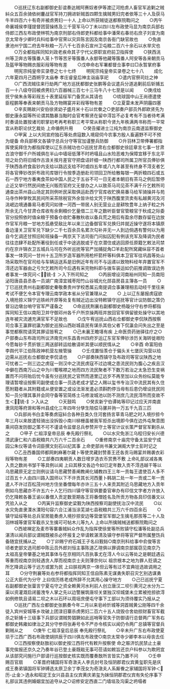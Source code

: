 <!-- { "loadSidebar": true } -->
　　○巡抚辽东右副都御史彭谊奏达贼阿赛奴者伊等渡辽河抢虏人畜官军追剿之贼紏众五百余骑依树鏖战官军持刀拥进斩贼首四颗生擒贼男妇完者依等三十人及获马牛羊四百六十有奇并被虏男妇一十人  上命以所获贼徒送都察院鞫问之
　　○丙午命襄城侯李瑾提督团营操练及三千营军马○丁未以四川左布政使马显为南京兵部右侍郎江西左布政使林鹗为南京刑部右侍郎吏科都给事中潘荣右春坊右庶子刘宣为南京太常寺少卿时兵科给事中官荣以灾异陈言因及南京各衙门缺官故也
　　○免直隶池州宁国二府去年秋粮一万八千七百余石宣州卫屯粮二百六十余石以水旱灾也
　　○万全都指挥同知刘政老疾命其子宁代父原职宣府前卫指挥使
　　○狭西洮州等卫奔古等簇番人笼卜节等苦牙等簇番人永额等他藏等簇番人阿安等各来朝贡马及盔甲等物赐衣服彩叚等物有差
　　○戊申命右军署都督佥事李曰□永暂掌府事
　　明宪宗纯皇帝实录卷之七十七终
　　明宪宗纯皇帝实录卷之七十八
　　成化六年夏四月己酉朔亨太庙奉  孝庄睿皇后神主诣庙享祀
　　○遣内官祭司灶之神
　　○广西流贼往来行劫两广地方巡抚都御史张鹏等会议遣兵分道追剿前后斩捕五百一十八级夺回被虏男妇六百器械三百七十三马牛八十七至是以闻
　　○庚戌给抚宁侯朱永等彩叚五十表里延绥军门备赏从其请也
　　○琉球国中山王尚德遣使臣程鹏等奉表来朝贡马及方物赐宴并彩叚等物有差
　　○立夏雷未发声阴霾四塞
　　○辛亥赐故兴安伯徐贤幼子盛月米十石以优餋之○吏部奏户部员外郎欧贤先为御史康永韶等所论谓其酷暴当黜时会官考察贤在留中淂旨不必复考有不当者待考满时奏请处置按诸司职掌初考再考称职三考平常从称职今贤九年秩满两书称而一平常宜从称职论伏乞裁处  上命循例升用
　　○癸丑擢进士江纯为南京云南道监察御史
　　○甲寅  上以大同宣府独石等处虏寇数入境窥伺今农事方殷人畜遍野不可不预为堤备  命兵部移文各镇守总兵分守等官加谨整兵防御
　　○升羽林卫带俸署都指挥使奚拜住为都指挥使以辽东杀贼功也○巡抚甘肃右佥都御史徐廷章言七事一甘肃古浪守御千户所城俱在半山中墙垣低薄不时坍塌且山水险恶难为保障宜移于东北平坦之处仍将旧城作古浪关按月差官守把盘诘奸细一陕西行都司所属卫所官员俸钞俱于陕西各府食盐钞内支给以路远支给不时或四五年或八九年甚至有终身不淂支者乞将各官俸钞改折布政司库银行令按季造册赴司领回卫所给散每银一两折粮四石或五石一西宁地方番夷食茶如中国人民之于五谷不可一日无者本朝旧有茶马之例后暂停止近又举行然民间绝无兴贩而官府又无督办之人以致茶马司见茶不满千斤乞敕所司通查出茶州县山场定其则例听民采取俱运赴西宁官库收贮换易番马给军骑操并与苑马寺作种孳牧其民间所采茶除税官外余皆许给文凭于陕西腹里货卖有私越黄河及河洮岷边境通番易马者究问如律一河西一带居人别无营业止是耕牧豊年上纳子粒之外所余无几今甘肃仓库收有余剩粮价乞量借二三年之数听臣督官管粮官于秋成之际委官分投照依时值籴粮于预备仓收贮春散秋收以备兵荒之用后有盈余尽数存留在边放作官军月粮一甘地方孤悬受敌比年以来三边备御官军兑换归并就近操守遂将本镇原备边潼关卫官军兑下缺少二千七百余员名累次勾补并无一人到边倘遇有警何以为用自今乞调还甘照旧轮班操备一两京天下法司衙门问拟囚犯有例该充军及降调为民者往往恣肆不赴配所著役到任或于中途逃脱或于在京潜住或逃回原任原籍乞敕法司禁约在京许锦衣卫五城兵马司在外听巡抚等官严加捕捉角□羊赴配所窝藏纵容不首者事发一体究问一甘州十五卫所岁造军器所用枪杆箭杆等料俱本卫官军往巩昌等处山场采取所在官司给与车辆运送系是旧例近年有司不与运递以致物料经年弃置官军不淂还边军器由之亏欠乞敕所司今后遇有采完物料即与拨车装运如仍前推调致误边务者事发一体究问＜锍-釒＞入下所司知之
　　○丙辰增设河南裕州同知一员南阳泌阳唐县县丞各一员湖广南漳宜城枣阳竹山谷城光化郧县房县主簿各一员
　　○丁巳巡抚贵州右副都御史秦敬奏贵州学校悉属云南提调佥事兼理相去动经千里往来考试不便乞令本官专理云南学政本省从分官兼理从之
　　○  上以辽东屡报虏寇欲入境抢掠义锦宁远铁岭开原等处复有贼近边出没特敕镇守巡抚等官计议防御之策仍督沿边墩台哨守官军严谨备之
　　○命巡抚荆襄右副都御史杨璇分守右参将都指挥同知王信以南阳卫并守御邓州各千户所京操两班并放回官军俱留彼处操守以其地连年被灾流逋充满官军不足故也
　　○戊午宥巡抚山西右佥都御史李侃陕西按察司佥事王瀛罪初瀛为御史巡按山西赵城县民有谋杀其伯父者下侃瀛会问失出之至是事觉都察院请究其罪诏皆宥之
　　○己未襄王瞻墡有疾  上命医赍药驰驿往疗之○户部奏山东布政司所议济南兖州东昌青州四府岁运辽东官军俸钞涉历关海转徙艰险今愿每钞千贯折银三两送部转运给散请听其便以顺民情从之
　　○辛酉  命富阳伯李舆代平江伯陈政神机营左掖管操
　　○壬戌置恒羡仓于偏头关七堡灰沟营以给边需从巡抚右佥都御史李侃请也
　　○户部奏陕西镇守及布政司等官议陕西之地可忧者二一则三边之虏寇一则汉中之流民虏寇不过边境之患流民则为腹心之疾且汉中僻在西南万山之中为川蜀喉襟之地而四方流民聚者不下数万若治之太急恐生变祸置而不问将贻后忧今虽有分巡抚民之官然而道里辽远岁不再至加以众务纷纭莫能专理请暂增设按察司副使或佥事一员选老成才望之人赐以玺书专治汉中流民其有久住愿附籍者从其附籍或从便安置之或设法渐发遣必须斟酌停当毋有后患仍增设抚民同知一员分理其事并会同守备等官简练士马修浚城池以防不测庶几流民淂所而变故不生＜锍-釒＞入从之
　　○天鼓鸣
　　○癸亥新宁伯谭祐等印记过应天并南直隶凤阳等府滁和等州县成化三年四年分孳生陪偿马骡并驹一万五千九百三匹
　　○兵部尚书白圭等奏虏寇紏合各种丑类久住河套扬言草青马肥之时入境抄掠今年三月以来故遣轻骑出没拆毁小南川棑栅虽被我军拒杀出境即今俱在边外屯聚意图乘间窃发防御之策不可不谨请令监督总兵参赞并守土等官计议长策严督官军剿杀从之
　　○甲子  仁祖淳皇帝忌辰  奉先殿行祭礼
　　○以水灾免浙江乌程归安长兴德清武康仁和六县税粮共六万六千二百余石
　　○重修南京十庙完守备太监安宁成园公朱仪等请令词臣撰文刻石以纪其事  上命吏部尚书兼文渊阁大学士彭时记之
　　○乙丑西番国师都网剌麻著尔藏卜等使灵藏封赞善王还各贡马赐宴并赐袭衣彩叚等物有差
　　○工部奏四夷朝贡人数日增岁造衣币赏赉不敷  上命礼部议减各夷入贡之数尚书邹干等具例以闻  上曰其移文各边今如已定年数入贡不淂违越干等以乌思藏原无定立则例议请乌思藏赞善阐教阐化辅教四王三年一贡每王遣使百人多不过百五十人由四川路入国师以下不许贡其长河西董卜韩胡二处一年一贡或二年一贡遣人不许过百松茂州地方住坐番僧每年亦许三五十人来贡其附近乌思藏地方入贡年例如乌思藏亦不许五六十人乞行四川镇守等官俱要委官审办有印信文字者方许放入仍乞降敕各番王谕以番僧入贡定数至期各王将番僧姓名及所贡方物各具印信番文以凭验入从之
　　○丙寅升监察御史梁觐为陕西按察司副使抚治汉中流民
　　○以水灾免直隶溧水溧阳句容六合江浦当涂芜湖七县税粮共三万六千四百余石
　　○镇守延绥等处总兵官房能奏虏入境抄掠安边等营堡官军御之生擒毛那孩等二十人及羽林城等堡官军截杀又生擒可可帖木儿等九人  上命以所擒贼械送都察院鞫问之
　　○西坡禅定及麦市等寨番贼紏众作乱为指挥使徐旻等所败镇守松潘等处副总兵湛清以闻兵部议谓贼既被杀必怀报复之举请敕湛清及镇守参将等官严督所属整饬兵备随宜抚捕从之
　　○丁卯赐宁府石城王子名曰觐鋊○南京刑科给事中俞俊等言顷者吏部文选司郎中陈云员外郎刘恒主事陈道乙瑄俱以罪调南京部属窃见南京乃  太祖高皇帝肇基之地其事体与在京相同凡百执事尤在淂人今以云等处之是朝廷遇云等重而视南京则轻遇贪人厚而视南京士夫则薄奈何以  祖宗根本之地为罪人贬谪之所乞降调云等于远方或罢为民  上曰朕视两京一体但云等有过不宜典铨选故调用之耳
　　○分守荆襄等处右参将都指挥同知王信自陈素无谋勇失职召灾乞别选谋勇公正大臣代为分守  上曰信历练老成所辞不允其用心操守地方
　　○己巳巡抚宁夏右副都御史张蓥言宁夏屯守之资全赖黄河水利前人创立唐汉二坝引黄河之水分为二渠以资灌溉启闭蓄洩专人掌之先以边警展筑唐坝关堡独汉坝城堡未立累被抢掠欲淂如例修筑且请易二坝之木以石环以周垣庶便屯守事下工部以为须待覆实乃报从之
　　○巡抚广西左佥都御史张鹏奏今年二月以来皂岭忻城等洞首贼黄公刚等四千余徒入宾州安城等乡攻破上团渌旧寨杀虏男妇二百六十五人烧毁仓舍劫掠财畜官军截杀之斩捕十三级事下兵部议谓贼势猖獗如此巡哨等官失于防御请行总督两广军务右都御史韩雍如律治之其分守参将张寿号令不严亦令核实以闻仍令两广总镇等官督兵剿贼从之
　　○庚午  仁祖淳皇后忌辰  奉先殿行祭礼
　　○辛未升广东右布政使夏埙于江西广西右布政使胡拱辰于四川俱左布政使○南京太常寺少卿李本以母丧去任
　　○江西按察使赵敔初以御史按江西将代有敕升按察使  命之赈济饥民禁止土豪事完俟报还京久之乃奏年谷已登土豪既戢无事可莅请如敕旨还京户科参以为欺罔宜从该部究问施行户部请行巡按御史核实既而覆奏敔所言皆实乃置不问
　　○壬申赐百官扇
　　○革晋府辅国将军奇潡夫人李氏封号及恒阴郡君仪宾黄玺职先是庆成王奏弟镇国将军钟镈选太原卫余丁李茂女为奇潡夫人系厮餋之家辅国将军钟＜历-止金＞选永和昭定王女兴县县主仪宾黄庆弟玺为妺恒阴郡君仪宾有失伦序事下礼部议其违例婚姻宜加追夺从之○诏修安定西直二门墙垣及沟渠之坍塌者
